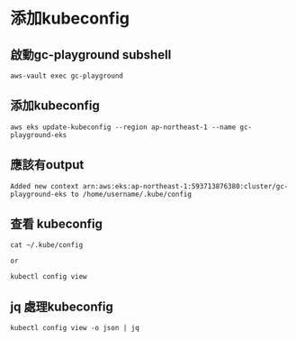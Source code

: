# 添加kubeconfig

## 啟動gc-playground subshell
```
aws-vault exec gc-playground
```

## 添加kubeconfig
```
aws eks update-kubeconfig --region ap-northeast-1 --name gc-playground-eks
```
## 應該有output
```
Added new context arn:aws:eks:ap-northeast-1:593713876380:cluster/gc-playground-eks to /home/username/.kube/config
```

## 查看 kubeconfig
```
cat ~/.kube/config

or

kubectl config view
```

## jq 處理kubeconfig
```
kubectl config view -o json | jq
```
